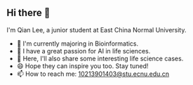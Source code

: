 ## Hi there 👋
I'm Qian Lee, a junior student at East China Normal University. 

- 🔭 I'm currently majoring in Bioinformatics.
- 🌱 I have a great passion for AI in life sciences. 
- 🤔 Here, I'll also share some interesting life science cases. 
- 😄 Hope they can inspire you too. Stay tuned!
- 📫 How to reach me: 10213901403@stu.ecnu.edu.cn 
